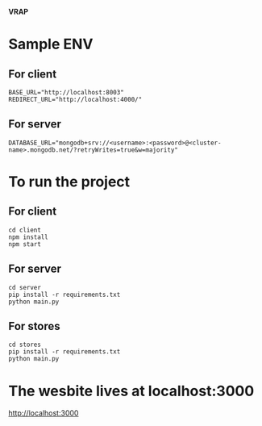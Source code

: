 **VRAP**

# Sample ENV 
 
## For client
```
BASE_URL="http://localhost:8003"
REDIRECT_URL="http://localhost:4000/"
```

## For server
```
DATABASE_URL="mongodb+srv://<username>:<password>@<cluster-name>.mongodb.net/?retryWrites=true&w=majority"

```

#  To run the project

## For client
```
cd client
npm install
npm start
```

## For server
```
cd server
pip install -r requirements.txt
python main.py
```

## For **stores**
```
cd stores
pip install -r requirements.txt
python main.py
```

#  The wesbite lives at localhost:3000
[http://localhost:3000](http://localhost:3000)